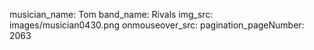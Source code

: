 musician_name: Tom
band_name: Rivals
img_src: images/musician0430.png
onmouseover_src: 
pagination_pageNumber: 2063